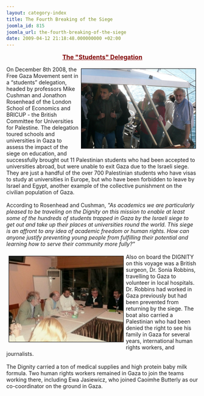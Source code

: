 ```yaml
---
layout: category-index
title: The Fourth Breaking of the Siege
joomla_id: 815
joomla_url: the-fourth-breaking-of-the-siege
date: 2009-04-12 21:18:48.000000000 +02:00
---
```

<p style="text-align: center;"><span style="color: #800000;"><strong><span style="text-decoration: underline;"><span style="font-size: 12pt;">The "Students" Delegation</span></span></strong></span></p>
<p><img title="Professors Jonathon Rosenhead and Mike Cushman, aboard the DIGNITY (December 2008)" style="border: thin solid #000000; margin: 6px; float: right;" alt="Professors Jonathon Rosenhead and Mike Cushman, aboard the DIGNITY (December 2008)" src="/images/stories/photos/delegations - fourth dec 08.jpg" width="300" height="209" />On December 8th 2008, the Free Gaza Movement sent in a “students” delegation, headed by professors Mike Cushman and Jonathon Rosenhead of the London School of Economics and BRICUP - the British Committee for Universities for Palestine. The delegation toured schools and universities in Gaza to assess the impact of the siege on education, and successfully brought out 11 Palestinian students who had been accepted to universities abroad, but were unable to exit Gaza due to the Israeli siege. They are just a handful of the over 700 Palestinian students who have visas to study at universities in Europe, but who have been forbidden to leave by Israel and Egypt, another example of the collective punishment on the civilian population of Gaza.<br /><br />According to Rosenhead and Cushman, <em>"As academics we are particularly pleased to be traveling on the Dignity on this mission to enable at least some of the hundreds of students trapped in Gaza by the Israeli siege to get out and take up their places at universities round the world. This siege is an affront to any idea of academic freedom or human rights. How can anyone justify preventing young people from fulfilling their potential and learning how to serve their community more fully?"</em><br /><br /><img style="border: thin solid #000000; margin: 6px; float: left;" title="Professors Cushman & Rosenhead, meeting with the Academic Trade Union in Gaza (December 2008)" alt="Professors Cushman & Rosenhead, meeting with the Academic Trade Union in Gaza (December 2008)" src="/images/stories/photos/delegations - fourth meeting academics.jpg" width="300" height="225" />Also on board the DIGNITY on this voyage was a British surgeon, Dr. Sonia Robbins, travelling to Gaza to volunteer in local hospitals. Dr. Robbins had worked in Gaza previously but had been prevented from returning by the siege. The boat also carried a Palestinian who had been denied the right to see his family in Gaza for several years, international human rights workers, and journalists. <br /><br />The Dignity carried a ton of medical supplies and high protein baby milk formula. Two human rights workers remained in Gaza to join the teams working there, including Ewa Jasiewicz, who joined Caoimhe Butterly as our co-coordinator on the ground in Gaza.</p>
